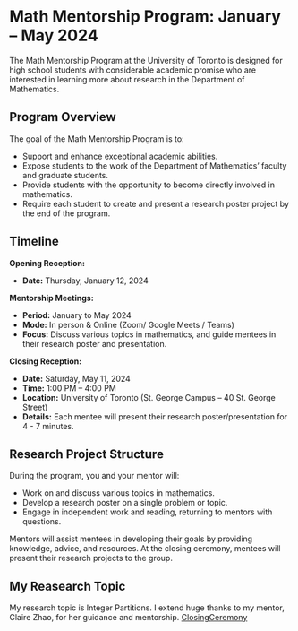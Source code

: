 # Math Mentorship Program: January – May 2024

The Math Mentorship Program at the University of Toronto is designed for high school students with considerable academic promise who are interested in learning more about research in the Department of Mathematics.

## Program Overview

The goal of the Math Mentorship Program is to:
- Support and enhance exceptional academic abilities.
- Expose students to the work of the Department of Mathematics’ faculty and graduate students.
- Provide students with the opportunity to become directly involved in mathematics.
- Require each student to create and present a research poster project by the end of the program.


## Timeline

**Opening Reception:**
- **Date:** Thursday, January 12, 2024

**Mentorship Meetings:**
- **Period:** January to May 2024
- **Mode:** In person & Online (Zoom/ Google Meets / Teams)
- **Focus:** Discuss various topics in mathematics, and guide mentees in their research poster and presentation.

**Closing Reception:**
- **Date:** Saturday, May 11, 2024
- **Time:** 1:00 PM – 4:00 PM
- **Location:** University of Toronto (St. George Campus – 40 St. George Street)
- **Details:** Each mentee will present their research poster/presentation for 4 - 7 minutes.


## Research Project Structure

During the program, you and your mentor will:
- Work on and discuss various topics in mathematics.
- Develop a research poster on a single problem or topic.
- Engage in independent work and reading, returning to mentors with questions.

Mentors will assist mentees in developing their goals by providing knowledge, advice, and resources. At the closing ceremony, mentees will present their research projects to the group.

## My Reasearch Topic
My research topic is Integer Partitions. I extend huge thanks to my mentor, Claire Zhao, for her guidance and mentorship.
[ClosingCeremony](MentoshipClosingCeremony.jpg "ceremony")

